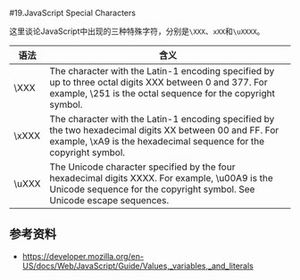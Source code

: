 #19.JavaScript Special Characters

这里谈论JavaScript中出现的三种特殊字符，分别是`\XXX`、`xXX`和`\uXXXX`。

语法     |含义
---------|------------------
\XXX     |The character with the Latin-1 encoding specified by up to three octal digits XXX between 0 and 377. For example, \251 is the octal sequence for the copyright symbol.
\xXXX    |The character with the Latin-1 encoding specified by the two hexadecimal digits XX between 00 and FF. For example, \xA9 is the hexadecimal sequence for the copyright symbol.
\uXXX    |The Unicode character specified by the four hexadecimal digits XXXX. For example, \u00A9 is the Unicode sequence for the copyright symbol. See Unicode escape sequences.

## 参考资料
 * https://developer.mozilla.org/en-US/docs/Web/JavaScript/Guide/Values,_variables,_and_literals
